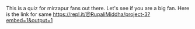 This is a quiz for mirzapur fans out there. Let's see if you are a big fan.
Here is the link for same
https://repl.it/@RupaliMiddha/project-3?embed=1&output=1